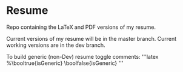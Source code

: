 Resume
============
Repo containing the LaTeX and PDF versions of my resume.

Current versions of my resume will be in the master branch.
Current working versions are in the dev branch.

To build generic (non-Dev) resume toggle comments:
    '''latex
     %\booltrue{isGeneric}
     \boolfalse{isGeneric}
    '''
